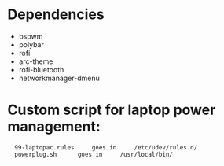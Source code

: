 # Dependencies

- bspwm
- polybar
- rofi
- arc-theme
- rofi-bluetooth
- networkmanager-dmenu

# Custom script for laptop power management:
```
  99-laptopac.rules 	goes in		/etc/udev/rules.d/
  powerplug.sh		goes in		/usr/local/bin/
```
